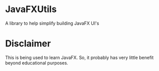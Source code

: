 # JavaFXUtils

A library to help simplify building JavaFX UI's

# Disclaimer

This is being used to learn JavaFX. So, it probably has very little benefit beyond educational purposes.
